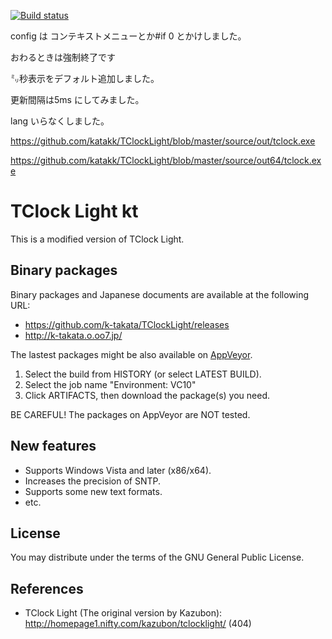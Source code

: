 [![Build status](https://ci.appveyor.com/api/projects/status/e2rljlqdk6gpql89/branch/master?svg=true)](https://ci.appveyor.com/project/katakk/tclocklight/branch/master)

config は コンテキストメニューとか#if 0 とかけしました。

おわるときは強制終了です

㍉秒表示をデフォルト追加しました。

更新間隔は5ms にしてみました。

lang いらなくしました。

https://github.com/katakk/TClockLight/blob/master/source/out/tclock.exe

https://github.com/katakk/TClockLight/blob/master/source/out64/tclock.exe




# TClock Light kt

This is a modified version of TClock Light.


## Binary packages

Binary packages and Japanese documents are available at the following URL:

* https://github.com/k-takata/TClockLight/releases
* http://k-takata.o.oo7.jp/

The lastest packages might be also available on [AppVeyor](https://ci.appveyor.com/project/k-takata/tclocklight).

1. Select the build from HISTORY (or select LATEST BUILD).
2. Select the job name "Environment: VC10"
3. Click ARTIFACTS, then download the package(s) you need.

BE CAREFUL! The packages on AppVeyor are NOT tested.


## New features

* Supports Windows Vista and later (x86/x64).
* Increases the precision of SNTP.
* Supports some new text formats.
* etc.


## License

You may distribute under the terms of the GNU General Public License.


## References

* TClock Light (The original version by Kazubon):  
  http://homepage1.nifty.com/kazubon/tclocklight/ (404)
